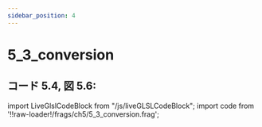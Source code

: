 ```yaml
---
sidebar_position: 4
---
```


# 5_3_conversion
## コード 5.4, 図 5.6: 

import LiveGlslCodeBlock from "/js/liveGLSLCodeBlock";
import code from '!!raw-loader!/frags/ch5/5_3_conversion.frag';

<LiveGlslCodeBlock fragName='5_3_conversion.frag' fragCode={code} />
